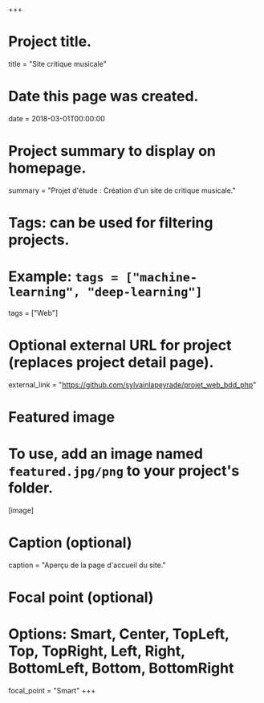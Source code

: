 +++
# Project title.
title = "Site critique musicale"

# Date this page was created.
date = 2018-03-01T00:00:00

# Project summary to display on homepage.
summary = "Projet d'étude : Création d'un site de critique musicale."

# Tags: can be used for filtering projects.
# Example: `tags = ["machine-learning", "deep-learning"]`
tags = ["Web"]

# Optional external URL for project (replaces project detail page).
external_link = "https://github.com/sylvainlapeyrade/projet_web_bdd_php"

# Featured image
# To use, add an image named `featured.jpg/png` to your project's folder. 
[image]
  # Caption (optional)
  caption = "Aperçu de la page d'accueil du site."

  # Focal point (optional)
  # Options: Smart, Center, TopLeft, Top, TopRight, Left, Right, BottomLeft, Bottom, BottomRight
  focal_point = "Smart"
+++
